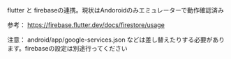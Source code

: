 flutter と firebaseの連携。現状はAndoroidのみエミュレーターで動作確認済み

参考：
https://firebase.flutter.dev/docs/firestore/usage

注意：
android/app/google-services.json
などは差し替えたりする必要があります。firebaseの設定は別途行ってください
